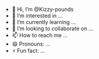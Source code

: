 - 👋 Hi, I’m @Kizzy-pounds
- 👀 I’m interested in ...
- 🌱 I’m currently learning ...
- 💞️ I’m looking to collaborate on ...
- 📫 How to reach me ...
- 😄 Pronouns: ...
- ⚡ Fun fact: ...

<!---
Kizzy-pounds/Kizzy-pounds is a ✨ special ✨ repository because its `README.md` (this file) appears on your GitHub profile.
You can click the Preview link to take a look at your changes.
--->
